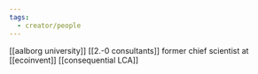 ```yaml
---
tags:
  - creator/people
---
```

[[aalborg university]]
[[2.-0 consultants]]
former chief scientist at [[ecoinvent]]
[[consequential LCA]]